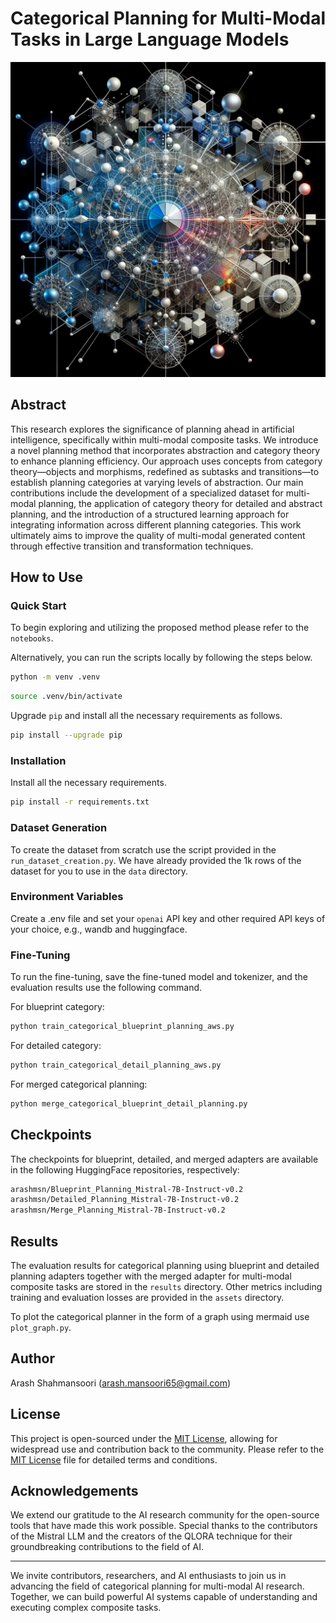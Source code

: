 # Categorical Planning for Multi-Modal Tasks in Large Language Models

![Train-Validation-Loss](assets/cat_plan_2.png)


## Abstract

This research explores the significance of planning ahead in artificial intelligence, specifically within multi-modal composite tasks. We introduce a novel planning method that incorporates abstraction and category theory to enhance planning efficiency. Our approach uses concepts from category theory—objects and morphisms, redefined as subtasks and transitions—to establish planning categories at varying levels of abstraction. Our main contributions include the development of a specialized dataset for multi-modal planning, the application of category theory for detailed and abstract planning, and the introduction of a structured learning approach for integrating information across different planning categories. This work ultimately aims to improve the quality of multi-modal generated content through effective transition and transformation techniques.

## How to Use

### Quick Start
To begin exploring and utilizing the proposed method please refer to the `notebooks`.

Alternatively, you can run the scripts locally by following the steps below.

```sh
python -m venv .venv
```

```sh
source .venv/bin/activate
```

Upgrade `pip` and install all the necessary requirements as follows.

```sh
pip install --upgrade pip
```

### Installation

Install all the necessary requirements.

```sh
pip install -r requirements.txt
```

### Dataset Generation

To create the dataset from scratch use the script provided in the `run_dataset_creation.py`. We have already provided the 1k rows of the dataset for you to use in the `data` directory.

### Environment Variables

Create a .env file and set your ```openai``` API key and other required API keys of your choice, e.g., wandb and huggingface.


### Fine-Tuning

To run the fine-tuning, save the fine-tuned model and tokenizer, and the evaluation results use the following command.

For blueprint category:

```sh
python train_categorical_blueprint_planning_aws.py
```

For detailed category:

```sh
python train_categorical_detail_planning_aws.py
```

For merged categorical planning:

```sh
python merge_categorical_blueprint_detail_planning.py
```

## Checkpoints

The checkpoints for blueprint, detailed, and merged adapters are available in the following HuggingFace repositories, respectively:

```sh
arashmsn/Blueprint_Planning_Mistral-7B-Instruct-v0.2
arashmsn/Detailed_Planning_Mistral-7B-Instruct-v0.2
arashmsn/Merge_Planning_Mistral-7B-Instruct-v0.2
```

## Results

The evaluation results for categorical planning using blueprint and detailed planning adapters together with the merged adapter for multi-modal composite tasks are stored in the `results` directory. Other metrics including training and evaluation losses are provided in the `assets` directory.

To plot the categorical planner in the form of a graph using mermaid use `plot_graph.py`.

## Author

Arash Shahmansoori (arash.mansoori65@gmail.com)

## License

This project is open-sourced under the [MIT License](LICENSE), allowing for widespread use and contribution back to the community. Please refer to the [MIT License](LICENSE) file for detailed terms and conditions.

## Acknowledgements

We extend our gratitude to the AI research community for the open-source tools that have made this work possible. Special thanks to the contributors of the Mistral LLM and the creators of the QLORA technique for their groundbreaking contributions to the field of AI.

---

We invite contributors, researchers, and AI enthusiasts to join us in advancing the field of categorical planning for multi-modal AI research. Together, we can build powerful AI systems capable of understanding and executing complex composite tasks.